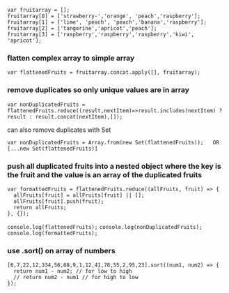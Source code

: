 ```
var fruitarray = [];
fruitarray[0] = ['strawberry-','orange', 'peach','raspberry'];
fruitarray[1] = ['lime', 'peach', 'peach','banana','raspberry'];
fruitarray[2] = ['tangerine','apricot','peach'];
fruitarray[3] = ['raspberry','raspberry','raspberry','kiwi', 'apricot'];
```

### flatten complex array to simple array
```
var flattenedFruits = fruitarray.concat.apply([], fruitarray);
```

### remove duplicates so only unique values are in array
```
var nonDuplicatedFruits = flattenedFruits.reduce((result,nextItem)=>result.includes(nextItem) ? result : result.concat(nextItem),[]);
```

can also remove duplicates with Set
```
var nonDuplicatedFruits = Array.from(new Set(flattenedFruits));   OR    [...new Set(flattenedFruits)]
```

### push all duplicated fruits into a nested object where the key is the fruit and the value is an array of the duplicated fruits
```
var formattedFruits = flattenedFruits.reduce((allFruits, fruit) => {
  allFruits[fruit] = allFruits[fruit] || [];
  allFruits[fruit].push(fruit);
  return allFruits;
}, {});
```

`console.log(flattenedFruits);`
`console.log(nonDuplicatedFruits);`
`console.log(formattedFruits);`

### use .sort() on array of numbers
```
[6,7,22,12,334,56,88,9,1,12,41,78,55,2,95,23].sort((num1, num2) => {
  return num1 - num2; // for low to high
  // return num2 - num1 // for high to low
});
```

